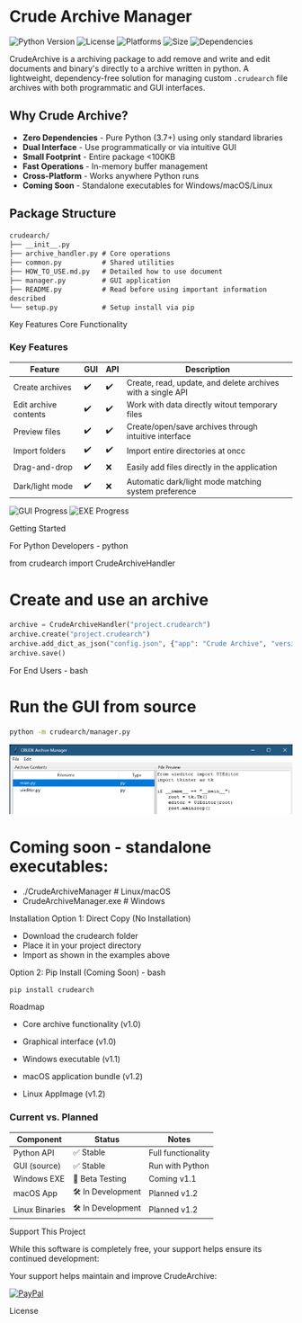 # Crude Archive Manager

![Python Version](https://img.shields.io/badge/python-3.7+-blue.svg)
![License](https://img.shields.io/badge/license-MIT-green.svg)
![Platforms](https://img.shields.io/badge/platforms-Windows%20%7C%20macOS%20%7C%20Linux-lightgrey)
![Size](https://img.shields.io/badge/install_size-%3C100KB-success)
![Dependencies](https://img.shields.io/badge/dependencies-none-success)

CrudeArchive is a archiving package to add remove and write and edit documents and binary's directly to a archive written in python.
A lightweight, dependency-free solution for managing custom `.crudearch` file archives with both programmatic and GUI interfaces.

## Why Crude Archive?

- **Zero Dependencies** - Pure Python (3.7+) using only standard libraries
- **Dual Interface** - Use programmatically or via intuitive GUI
- **Small Footprint** - Entire package <100KB
- **Fast Operations** - In-memory buffer management
- **Cross-Platform** - Works anywhere Python runs
- **Coming Soon** - Standalone executables for Windows/macOS/Linux

## Package Structure

```text
crudearch/
├── __init__.py
├── archive_handler.py # Core operations
├── common.py          # Shared utilities
├── HOW_TO_USE.md.py   # Detailed how to use document
├── manager.py         # GUI application
├── README.py          # Read before using important information described
└── setup.py           # Setup install via pip
```
Key Features
Core Functionality
### Key Features

| Feature               | GUI   | API   | Description                                                  |
|-----------------------|-------|-------|--------------------------------------------------------------|
| Create archives       | ✔️    | ✔️    | Create, read, update, and delete archives with a single API  |
| Edit archive contents | ✔️    | ✔️    | Work with data directly witout temporary files               |
| Preview files         | ✔️    | ✔️    | Create/open/save archives through intuitive interface        |
| Import folders        | ✔️    | ✔️    | Import entire directories at oncc                            |
| Drag-and-drop         | ✔️    | ❌    | Easily add files directly in the application                 |
| Dark/light mode       | ✔️    | ❌    | Automatic dark/light mode matching system preference         |


![GUI Progress](https://img.shields.io/badge/GUI_stable-100%25-brightgreen)
![EXE Progress](https://img.shields.io/badge/EXE_builds-80%25-yellow)


Getting Started

For Python Developers - python

from crudearch import CrudeArchiveHandler

# Create and use an archive
```python
archive = CrudeArchiveHandler("project.crudearch")
archive.create("project.crudearch")
archive.add_dict_as_json("config.json", {"app": "Crude Archive", "version": 1.0})
archive.save()
```

For End Users - bash

# Run the GUI from source
```bash
python -m crudearch/manager.py
```
![Manager snapshot](images/crudearchive_001.png)

# Coming soon - standalone executables:
- ./CrudeArchiveManager  # Linux/macOS
- CrudeArchiveManager.exe  # Windows

Installation
Option 1: Direct Copy (No Installation)

- Download the crudearch folder
- Place it in your project directory
- Import as shown in the examples above

Option 2: Pip Install (Coming Soon) - bash
```bash
pip install crudearch
```
Roadmap

- Core archive functionality (v1.0)

- Graphical interface (v1.0)

- Windows executable (v1.1)

- macOS application bundle (v1.2)

- Linux AppImage (v1.2)



### Current vs. Planned

| Component         | Status            | Notes                     |
|-------------------|-------------------|---------------------------|
| Python API        | ✅ Stable         | Full functionality        |
| GUI (source)      | ✅ Stable         | Run with Python           |
| Windows EXE       | 🔄 Beta Testing   | Coming v1.1               |
| macOS App         | 🛠 In Development | Planned v1.2              |
| Linux Binaries    | 🛠 In Development | Planned v1.2              |

Support This Project

While this software is completely free, your support helps ensure its continued development:

Your support helps maintain and improve CrudeArchive:

[![PayPal](https://img.shields.io/badge/Donate-PayPal-00457C?logo=paypal&style=for-the-badge)](https://paypal.me/regfportfolio)


License

